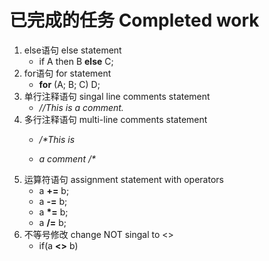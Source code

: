 # 已完成的任务 Completed work

1. else语句	else statement
    - if A then B **else** C;
2. for语句 for statement
    - **for** (A; B; C) D;
3. 单行注释语句 singal line comments statement
    - *//This is a comment.*
4. 多行注释语句 multi-line comments statement
    - */\*This is*

    - *a comment /\**
5. 运算符语句 assignment statement with operators
    - a **+=** b;
    - a **-=** b;
    - a **\*=** b;
    - a **/=** b;
6. 不等号修改 change NOT singal to <>
    - if(a **<>** b)
